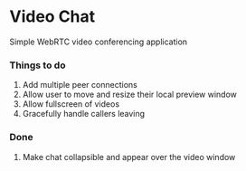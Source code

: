 # Video Chat
Simple WebRTC video conferencing application

### Things to do

1. Add multiple peer connections
2. Allow user to move and resize their local preview window
3. Allow fullscreen of videos
4. Gracefully handle callers leaving

### Done

1. Make chat collapsible and appear over the video window
